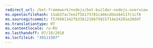 ```yaml
---
redirect_url: /bot-framework/nodejs/bot-builder-nodejs-overview
ms.openlocfilehash: 13ab37ac7ee2f5b175781ca66cdda164117c1cf8
ms.sourcegitcommit: f576981342fb3361216675815714e24281e20ddf
ms.translationtype: HT
ms.contentlocale: ru-RU
ms.lasthandoff: 07/18/2018
ms.locfileid: "39111597"
---
```

